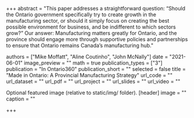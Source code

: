 +++ abstract = "This paper addresses a straightforward question: “Should the Ontario government specifically try to create growth in the manufacturing sector, or should it simply focus on creating the best possible environment for business, and be indifferent to which sectors grow?” Our answer: Manufacturing matters greatly for Ontario, and the province should engage more through supportive policies and partnerships to ensure that Ontario remains Canada’s manufacturing hub."

authors = ["Mike Moffatt", "Aline Coutinho", "John McNally"] date = "2021-06-01" image_preview = "" math = true publication_types = ["3"] publication = "In Ontario360" publication_short = "" selected = false title = "Made in Ontario: A Provincial Manufacturing Strategy" url_code = "" url_dataset = "" url_pdf = "" url_project = "" url_slides = "" url_video = ""

Optional featured image (relative to static/img/ folder). [header] image = "" caption = ""

+++
